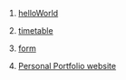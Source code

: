
1. [helloWorld](https://priyasharma050.github.io/WEB-TECH.-LAB---CSP3313/helloWorld)

1. [timetable](https://priyasharma050.github.io/WEB-TECH.-LAB---CSP3313/timetable)

1. [form](https://priyasharma050.github.io/WEB-TECH.-LAB---CSP3313/form)

1. [Personal Portfolio website](https://priyasharma050.github.io/WEB-TECH.-LAB---CSP3313/personalPortfolioWebsite)



